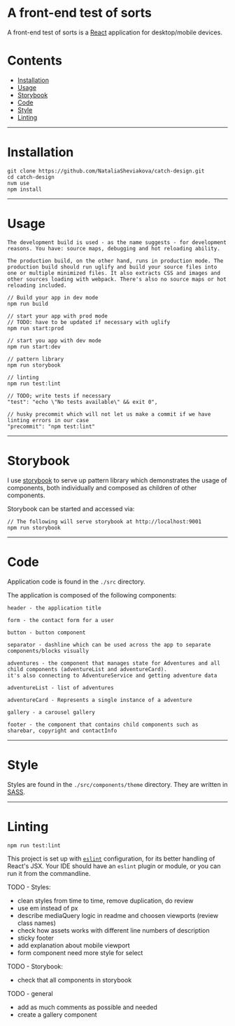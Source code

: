 A front-end test of sorts
=================================

A front-end test of sorts is a [React](https://facebook.github.io/react/) application for desktop/mobile devices.

# Contents

* [Installation](#installation)
* [Usage](#usage)
* [Storybook](#storybook)
* [Code](#code)
* [Style](#style)
* [Linting](#linting)

-----
# Installation

```
git clone https://github.com/NataliaSheviakova/catch-design.git
cd catch-design
nvm use
npm install
```

-----
# Usage

    The development build is used - as the name suggests - for development reasons. You have: source maps, debugging and hot reloading ability.

    The production build, on the other hand, runs in production mode. The production build should run uglify and build your source files into one or multiple minimized files. It also extracts CSS and images and other sources loading with webpack. There's also no source maps or hot reloading included.

    // Build your app in dev mode
    npm run build

    // start your app with prod mode
    // TODO: have to be updated if necessary with uglify
    npm run start:prod

    // start you app with dev mode
    npm run start:dev

    // pattern library
    npm run storybook

    // linting
    npm run test:lint

    // TODO; write tests if necessary
    "test": "echo \"No tests available\" && exit 0",

    // husky precommit which will not let us make a commit if we have linting errors in our case
    "precommit": "npm test:lint"

-----
# Storybook

I use [storybook](https://github.com/storybooks/storybook) to serve up pattern library which demonstrates the usage of components, both individually and composed as children of other components.

Storybook can be started and accessed via:

    // The following will serve storybook at http://localhost:9001
    npm run storybook

-----
# Code

Application code is found in the `./src` directory.

The application is composed of the following components:

    header - the application title

    form - the contact form for a user

    button - button component

    separator - dashline which can be used across the app to separate components/blocks visually

    adventures - the component that manages state for Adventures and all child components (adventureList and adventureCard).
    it's also connecting to AdventureService and getting adventure data

    adventureList - list of adventures

    adventureCard - Represents a single instance of a adventure

    gallery - a carousel gallery

    footer - the component that contains child components such as sharebar, copyright and contactInfo

-----
# Style

Styles are found in the `./src/components/theme` directory. They are written in [SASS](http://sass-lang.com/).

-----
# Linting

```
npm run test:lint
```

This project is set up with [`eslint`](http://eslint.org/) configuration, for its better handling of React's JSX. Your IDE should have an `eslint` plugin or module, or you can run it from the commandline.


TODO - Styles:
* clean styles from time to time, remove duplication, do review
* use em instead of px
* describe mediaQuery logic in readme and choosen viewports (review class names)
* check how assets works with different line numbers of description
* sticky footer
* add explanation about mobile viewport
* form component need more style for select

TODO - Storybook:
* check that all components in storybook

TODO - general
* add as much comments as possible and needed
* create a gallery component
